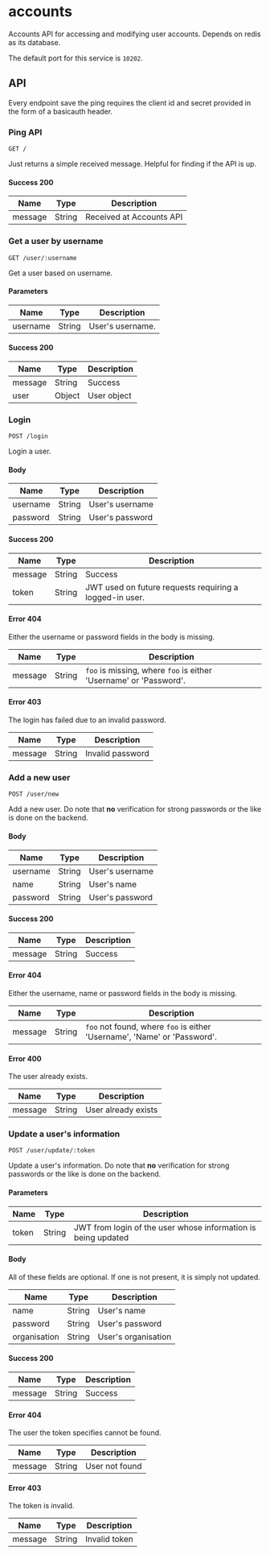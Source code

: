 # accounts

Accounts API for accessing and modifying user accounts. Depends on redis as its database.

The default port for this service is ```10202```.

## API

Every endpoint save the ping requires the client id and secret provided in the form of a basicauth header.

### Ping API

```
GET /
```

Just returns a simple received message. Helpful for finding if the API is up.

#### Success 200

| Name | Type | Description |
| ---- | ---- | ----------- |
| message | String | Received at Accounts API|

### Get a user by username

```
GET /user/:username
```

Get a user based on username.

#### Parameters

| Name | Type | Description |
| ---- | ---- | ----------- |
| username | String | User's username.|

#### Success 200

| Name | Type | Description |
| ---- | ---- | ----------- |
| message | String | Success |
| user | Object | User object |

### Login

```
POST /login
```

Login a user.

#### Body

| Name | Type | Description |
| ---- | ---- | ----------- |
| username | String | User's username |
| password | String | User's password |

#### Success 200

| Name | Type | Description |
| ---- | ---- | ----------- |
| message | String | Success |
| token | String | JWT used on future requests requiring a logged-in user. |

#### Error 404

Either the username or password fields in the body is missing.

| Name | Type | Description |
| ---- | ---- | ----------- |
| message | String | ```foo``` is missing, where ```foo``` is either 'Username' or 'Password'. |

#### Error 403

The login has failed due to an invalid password.

| Name | Type | Description |
| ---- | ---- | ----------- |
| message | String | Invalid password |

### Add a new user

```
POST /user/new
```

Add a new user. Do note that **no** verification for strong passwords or the like is done on the backend.

#### Body

| Name | Type | Description |
| ---- | ---- | ----------- |
| username | String | User's username |
| name | String | User's name |
| password | String | User's password |

#### Success 200

| Name | Type | Description |
| ---- | ---- | ----------- |
| message | String | Success |

#### Error 404

Either the username, name or password fields in the body is missing.

| Name | Type | Description |
| ---- | ---- | ----------- |
| message | String | ```foo``` not found, where ```foo``` is either 'Username', 'Name' or 'Password'. |

#### Error 400

The user already exists.

| Name | Type | Description |
| ---- | ---- | ----------- |
| message | String | User already exists |

### Update a user's information

```
POST /user/update/:token
```

Update a user's information. Do note that **no** verification for strong passwords or the like is done on the backend.

#### Parameters

| Name | Type | Description |
| ---- | ---- | ----------- |
| token | String | JWT from login of the user whose information is being updated |

#### Body

All of these fields are optional. If one is not present, it is simply not updated.

| Name | Type | Description |
| ---- | ---- | ----------- |
| name | String | User's name |
| password | String | User's password |
| organisation | String | User's organisation |

#### Success 200

| Name | Type | Description |
| ---- | ---- | ----------- |
| message | String | Success |

#### Error 404

The user the token specifies cannot be found.

| Name | Type | Description |
| ---- | ---- | ----------- |
| message | String | User not found |

#### Error 403

The token is invalid.

| Name | Type | Description |
| ---- | ---- | ----------- |
| message | String | Invalid token |

